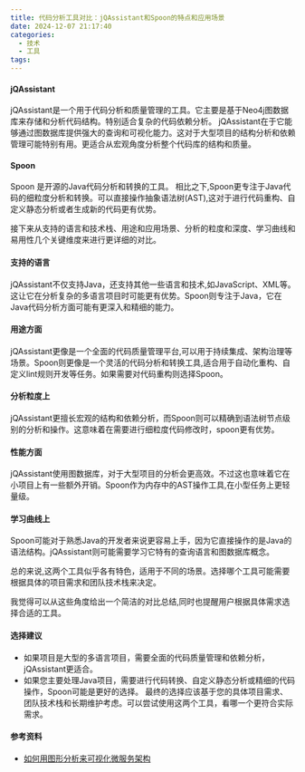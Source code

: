 ```yaml
---
title: 代码分析工具对比：jQAssistant和Spoon的特点和应用场景
date: 2024-12-07 21:17:40
categories:
  - 技术
  - 工具
tags:
---
```

#### jQAssistant
jQAssistant是一个用于代码分析和质量管理的工具。它主要是基于Neo4j图数据库来存储和分析代码结构。特别适合复杂的代码依赖分析。
jQAssistant在于它能够通过图数据库提供强大的查询和可视化能力。这对于大型项目的结构分析和依赖管理可能特别有用。更适合从宏观角度分析整个代码库的结构和质量。
#### Spoon
Spoon 是开源的Java代码分析和转换的工具。
相比之下,Spoon更专注于Java代码的细粒度分析和转换。可以直接操作抽象语法树(AST),这对于进行代码重构、自定义静态分析或者生成新的代码更有优势。

接下来从支持的语言和技术栈、用途和应用场景、分析的粒度和深度、学习曲线和易用性几个关键维度来进行更详细的对比。
#### 支持的语言
jQAssistant不仅支持Java，还支持其他一些语言和技术,如JavaScript、XML等。这让它在分析复杂的多语言项目时可能更有优势。Spoon则专注于Java，它在Java代码分析方面可能有更深入和精细的能力。

#### 用途方面
jQAssistant更像是一个全面的代码质量管理平台,可以用于持续集成、架构治理等场景。Spoon则更像是一个灵活的代码分析和转换工具,适合用于自动化重构、自定义lint规则开发等任务。如果需要对代码重构则选择Spoon。

#### 分析粒度上
jQAssistant更擅长宏观的结构和依赖分析，而Spoon则可以精确到语法树节点级别的分析和操作。这意味着在需要进行细粒度代码修改时，spoon更有优势。

#### 性能方面
jQAssistant使用图数据库，对于大型项目的分析会更高效。不过这也意味着它在小项目上有一些额外开销。Spoon作为内存中的AST操作工具,在小型任务上更轻量级。

#### 学习曲线上
Spoon可能对于熟悉Java的开发者来说更容易上手，因为它直接操作的是Java的语法结构。jQAssistant则可能需要学习它特有的查询语言和图数据库概念。

总的来说,这两个工具似乎各有特色，适用于不同的场景。选择哪个工具可能需要根据具体的项目需求和团队技术栈来决定。

我觉得可以从这些角度给出一个简洁的对比总结,同时也提醒用户根据具体需求选择合适的工具。
#### 选择建议
- 如果项目是大型的多语言项目，需要全面的代码质量管理和依赖分析，jQAssistant更适合。
- 如果您主要处理Java项目，需要进行代码转换、自定义静态分析或精细的代码操作，Spoon可能是更好的选择。
最终的选择应该基于您的具体项目需求、团队技术栈和长期维护考虑。可以尝试使用这两个工具，看哪一个更符合实际需求。

#### 参考资料
- [如何用图形分析来可视化微服务架构](https://lbs.qq.com/webApi/javascriptGL/glGuide/glEditor)

